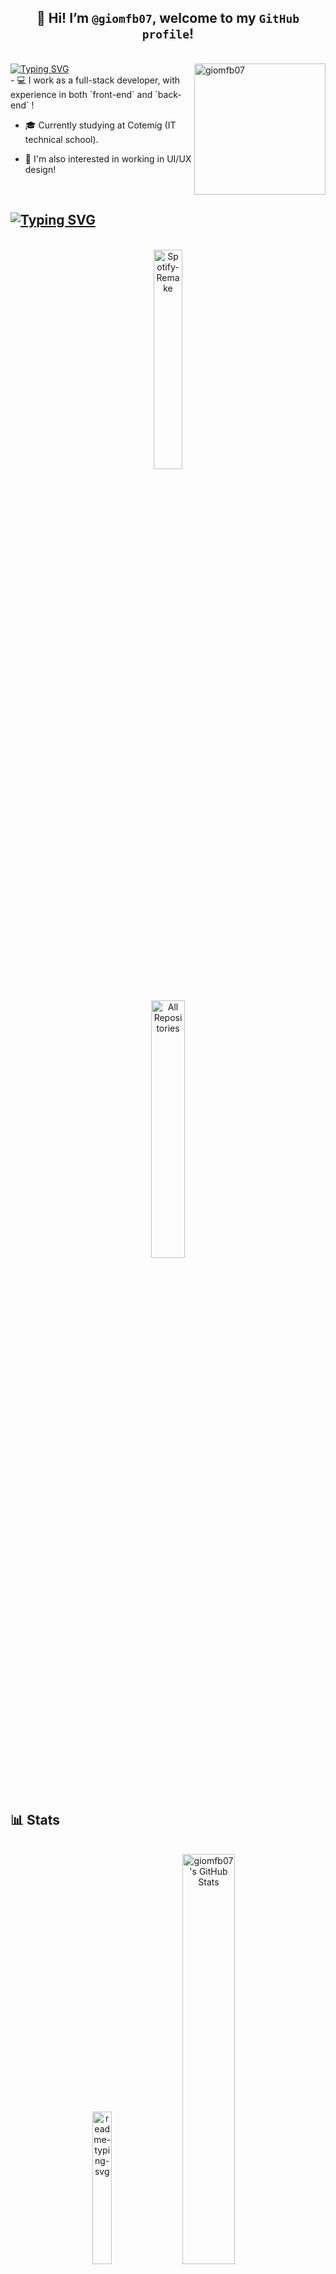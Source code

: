 ##  <div align="center"> 👋 Hi! I’m `@giomfb07`, welcome to my `GitHub profile`!</div>
  <br>
  <div>
<a href="https://git.io/typing-svg"><img src="https://readme-typing-svg.herokuapp.com?font=Fira+Code&size=19&duration=3500&pause=1000&color=85644a&width=587&separator=%3E&lines=System.out.println(%22Hello%2C+World!%22);%3ESELECT+nome++FROM+pessoas++WHERE+nome+%3D+'Giovanna';" alt="Typing SVG" />
</a>
 <img align="right" alt="giomfb07" width="210" height="210" src="https://i.pinimg.com/736x/7c/2b/33/7c2b33034ed555b8be4e59af221b1249.jpg">
 </div>

<div>
- 💻 I work as a full-stack developer, with experience in both `front-end` and `back-end` !

- 🎓 Currently studying at Cotemig (IT technical school).

- 🎨  I'm also interested in working in UI/UX design!
</div>

<br>

## <a href="https://git.io/typing-svg"><img src="https://readme-typing-svg.herokuapp.com?font=Fira+Code&duration=1000&pause=1000&color=806654&repeat=false&width=435&lines=%E2%9D%A4%EF%B8%8F+Favorite+Repos" alt="Typing SVG" /></a>
<div align="center">
<br>
<a href="https://github.com/giomfb07/spotify-remake" >
  <picture>
    <img width="30%" src="https://denvercoder1-github-readme-stats.vercel.app/api/pin/?username=giomfb07&repo=spotify-remake&theme=react&bg_color=806654&title_color=453a32&border_color=453a32&icon_color=453a33&show_icons=true&text_color=black" alt="Spotify-Remake" />
  </picture>
</a>

<p align="center"><br>
  <a href="https://github.com/giomfb07?tab=repositories">
    <picture>
      <img width="32.5%" src="https://custom-icon-badges.demolab.com/badge/-Click%20Here%20For%20All%20My%20Repos-FFA4C7?style=for-the-badge&logoColor=453a32&logo=repo" alt="All Repositories" title="All Repositories" />
    </picture>
  </a>
</p>
</div>

##  📊 Stats  

<br>
<div align="center">
<img width="25%" src="https://github-readme-stats.vercel.app/api/top-langs/?username=giomfb07&cardType=github&bg_color=00000000&Text=000&title_color=FFA4C7FF&border_color=FFA4C7&card_width=200" alt="readme-typing-svg">

  <a href="https://awesome-github-stats.azurewebsites.net/index.html??cardType=github&theme=tokyonight&preferLogin=true&Background=00000000&Text=000&Title=FFA4C7&Ring=FFA4C7&Border=FFA4C7">
    <img   width="41%" alt="giomfb07's GitHub Stats" src="https://awesome-github-stats.azurewebsites.net/user-stats/giomfb07?cardType=github&theme=tokyonight&preferLogin=true&Background=00000000&Text=FFA4C7FF&Title=FFA4C7&Ring=FFA4C7&Border=FFA4C7" />
  </a>
</p>
</div>

## 📲 Connect with me:
<br>
<div  align="center">
<a href="www.linkedin.com/in/giovanna-marques-freire-barbosa-1a2155307" target="_blank" style="margin-right: 10px;">
    <img src="https://img.shields.io/badge/-LinkedIn-ffa4c7?style=for-the-badge&logo=linkedin&logoColor=white" alt="LinkedIn Badge" width="100" height="30" />
</a>
  <a href="mailto:giomfbarbosa@gmail.com" target="_blank" style="margin-right: 10px;">
     <img src="https://img.shields.io/badge/-Email-ffa4c7?style=for-the-badge&logo=gmail&logoColor=black" alt="Email Badge" width="100" height="30" />
</a>
 </div>
<br> 


